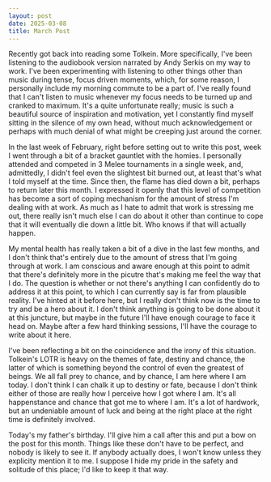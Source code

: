 ```yaml
---
layout: post
date: 2025-03-08
title: March Post
---
```


Recently got back into reading some Tolkein. More specifically, I've been listening to the audiobook version narrated by Andy Serkis on my way to work. I've been experimenting with listening to other things other than music during tense, focus driven moments, which, for some reason, I personally include my morning commute to be a part of. I've really found that I can't listen to music whenever my focus needs to be turned up and cranked to maximum. It's a quite unfortunate really; music is such a beautiful source of inspiration and motivation, yet I constantly find myself sitting in the silence of my own head, without much acknowledgement or perhaps with much denial of what might be creeping just around the corner.

In the last week of February, right before setting out to write this post, week I went through a bit of a bracket gauntlet with the homies. I personally attended and competed in 3 Melee tournaments in a single week, and, admittedly, I didn't feel even the slightest bit burned out, at least that's what I told myself at the time. Since then, the flame has died down a bit, perhaps to return later this month. I expressed it openly that this level of competition has become a sort of coping mechanism for the amount of stress I'm dealing with at work. As much as I hate to admit that work is stressing me out, there really isn't much else I can do about it other than continue to cope that it will eventually die down a little bit. Who knows if that will actually happen.

My mental health has really taken a bit of a dive in the last few months, and I don't think that's entirely due to the amount of stress that I'm going through at work. I am conscious and aware enough at this point to admit that there's definitely more in the picutre that's making me feel the way that I do. The question is whether or not there's anything I can confidently do to address it at this point, to which I can currently say is far from plausible reality. I've hinted at it before here, but I really don't think now is the time to try and be a hero about it. I don't think anything is going to be done about it at this juncture, but maybe in the future I'll have enough courage to face it head on. Maybe after a few hard thinking sessions, I'll have the courage to write about it here.

I've been reflecting a bit on the coincidence and the irony of this situation. Tolkein's LOTR is heavy on the themes of fate, destiny and chance, the latter of which is something beyond the control of even the greatest of beings. We all fall prey to chance, and by chance, I am here where I am today. I don't think I can chalk it up to destiny or fate, because I don't think either of those are really how I perceive how I got where I am. It's all happenstance and chance that got me to where I am. It's a lot of hardwork, but an undeniable amount of luck and being at the right place at the right time is definitely involved.

Today's my father's birthday. I'll give him a call after this and put a bow on the post for this month. Things like these don't have to be perfect, and nobody is likely to see it. If anybody actually does, I won't know unless they explicity mention it to me. I suppose I hide my pride in the safety and solitude of this place; I'd like to keep it that way.